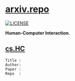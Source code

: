 # [arxiv.repo](https://github.com/Mainvooid/arxiv.repo)

[![LICENSE](https://img.shields.io/badge/license-Anti%20996-blue.svg)](https://github.com/996icu/996.ICU/blob/master/LICENSE)

**Human-Computer Interaction.**

## [cs.HC](https://arxiv.org/list/cs.HC/recent)

```
Title :
Author:
Paper :
Repo  :
```
